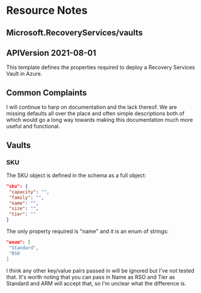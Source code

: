 # Resource Notes

## Microsoft.RecoveryServices/vaults

## APIVersion 2021-08-01

This template defines the properties required to deploy a Recovery Services Vault in Azure.

## Common Complaints

I will continue to harp on documentation and the lack thereof. We are missing defaults all over the place and often simple descriptions both of which would go a long way towards making this documentation much more useful and functional.

## Vaults

### SKU

The SKU object is defined in the schema as a full object:

```json
"sku": {
 "capacity": "",
 "family": "",
 "name": "",
 "size": "",
 "tier": ""
}
```

The only property required is "name" and it is an enum of strings:

```json
"enum": [
 "Standard",
 "RS0
]
```

I think any other key/value pairs passed in will be ignored but I've not tested that. It's worth noting that you can pass in Name as RSO and Tier as Standard and ARM will accept that, so I'm unclear what the difference is.

